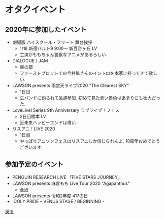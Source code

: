 # オタクイベント

## 2020年に参加したイベント
* 劇場版 ハイスクール・フリート 舞台挨拶
    * 1/18 新宿バルト9 9:00～ 新百合ヶ丘 LV
    * 主演がももちゃん警察なアニメがあるらしい.
* DIALOGUE＋JAM
    * 昼の部
    * ファーストプロットでの今井隼さんのイントロを本家に持ってきて欲しい.
* LAWSON presents 雨宮天ライブ2020 "The Clearest SKY"
    * 1日目
    * 生バンドに釣られて急遽参加. 初めて見た青い景色はあまりにも壮大だった.
* LoveLive! Series 9th Anniversary ラブライブ！フェス
    * 2日目橋本 LV
    * 近未来ハッピーエンドは偉い.
* リスアニ！LIVE 2020
    * 1日目
    * やっぱりアニソンフェスはリスアニしか信じられんよ. 10周年おめでとうございます.
## 参加予定のイベント
* PENGUIN RESEARCH LIVE 「FIVE STARS JOURNEY」
* LAWSON presents 麻倉もも Live Tour 2020 "Agapanthus"
    * 全通
* LAWSON presents 令和2年度 417の日
* IDOLY PRIDE – VENUS STAGE / BEGINNING -

[戻る](../event.md)